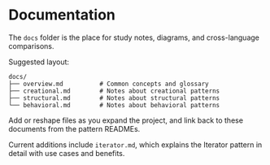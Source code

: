 # Documentation

The `docs` folder is the place for study notes, diagrams, and cross-language comparisons.

Suggested layout:

```
docs/
├── overview.md          # Common concepts and glossary
├── creational.md        # Notes about creational patterns
├── structural.md        # Notes about structural patterns
└── behavioral.md        # Notes about behavioral patterns
```

Add or reshape files as you expand the project, and link back to these documents from the pattern READMEs.

Current additions include `iterator.md`, which explains the Iterator pattern in detail with use cases and benefits.

